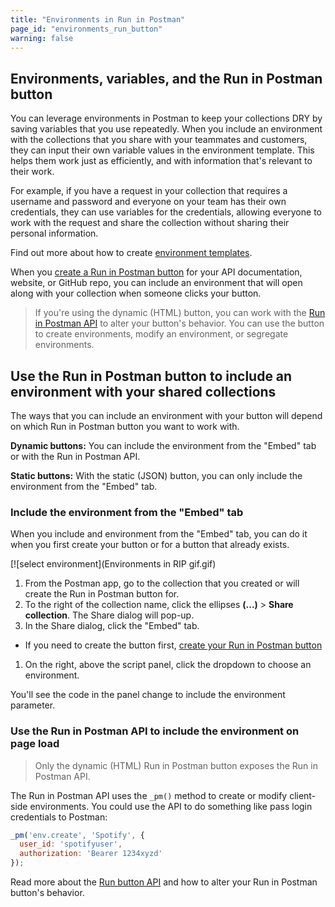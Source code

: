 ```yaml
---
title: "Environments in Run in Postman"
page_id: "environments_run_button"
warning: false
---
```


## Environments, variables, and the Run in Postman button

You can leverage environments in Postman to keep your collections DRY by saving variables that you use repeatedly. When you include an environment with the collections that you share with your teammates and customers, they can input their own variable values in the environment template. This helps them work just as efficiently, and with information that's relevant to their work.

For example, if you have a request in your collection that requires a username and password and everyone on your team has their own credentials, they can use variables for the credentials, allowing everyone to work with the request and share the collection without sharing their personal information.

Find out more about how to create [environment templates](https://learning.postman.com/docs/postman/variables-and-environments/variables/).

When you [create a Run in Postman button](https://learning.postman.com/docs/postman-for-publishers/run-in-postman/creating-run-button/) for your API documentation, website, or GitHub repo, you can include an environment that will open along with your collection when someone clicks your button.  

> If you're using the dynamic (HTML) button, you can work with the [Run in Postman API](https://learning.postman.com/docs/postman-for-publishers/run-in-postman/run-button-API/) to alter your button's behavior. You can use the button to create environments, modify an environment, or segregate environments.

## Use the Run in Postman button to include an environment with your shared collections

The ways that you can include an environment with your button will depend on which Run in Postman button you want to work with.

**Dynamic buttons:** You can include the environment from the "Embed" tab or with the Run in Postman API.

**Static buttons:** With the static (JSON) button, you can only include the environment from the "Embed" tab.

### Include the environment from the "Embed" tab

When you include and environment from the "Embed" tab, you can do it when you first create your button or for a button that already exists.

[![select environment](Environments in RIP gif.gif)

1. From the Postman app, go to the collection that you created or will create the Run in Postman button for.
1. To the right of the collection name, click the ellipses **(...)** > **Share collection**. The Share dialog will pop-up.
1. In the Share dialog, click the "Embed" tab.
  * If you need to create the button first, [create your Run in Postman button](https://learning.postman.com/docs/postman-for-publishers/run-in-postman/creating-run-button/)
1. On the right, above the script panel, click the dropdown to choose an environment.

You'll see the code in the panel change to include the environment parameter.

### Use the Run in Postman API to include the environment on page load

> Only the dynamic (HTML) Run in Postman button exposes the Run in Postman API.

The Run in Postman API uses the `_pm()` method to create or modify client-side environments. You could use the API to do something like pass login credentials to Postman:

```javascript
_pm('env.create', 'Spotify', {
  user_id: 'spotifyuser',
  authorization: 'Bearer 1234xyzd'
});
```

Read more about the [Run button API](https://learning.postman.com/docs/postman_for_publishers/run_button/run_button_API) and how to alter your Run in Postman button's behavior.
